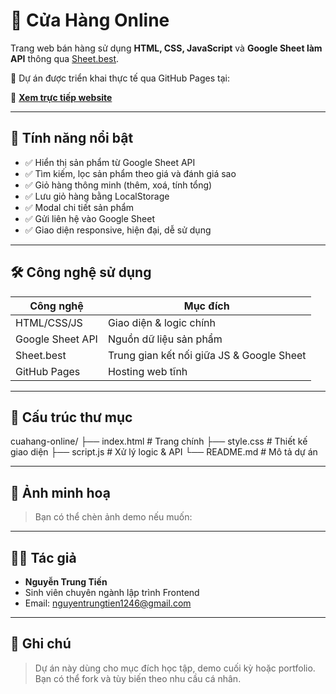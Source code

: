 # 🛒 Cửa Hàng Online

Trang web bán hàng sử dụng **HTML, CSS, JavaScript** và **Google Sheet làm API** thông qua [Sheet.best](https://sheet.best).

🎯 Dự án được triển khai thực tế qua GitHub Pages tại:

🔗 **[Xem trực tiếp website](https://nguyentrungtien1246.github.io/cuahang-online/)**

---

## 🚀 Tính năng nổi bật

- ✅ Hiển thị sản phẩm từ Google Sheet API
- ✅ Tìm kiếm, lọc sản phẩm theo giá và đánh giá sao
- ✅ Giỏ hàng thông minh (thêm, xoá, tính tổng)
- ✅ Lưu giỏ hàng bằng LocalStorage
- ✅ Modal chi tiết sản phẩm
- ✅ Gửi liên hệ vào Google Sheet
- ✅ Giao diện responsive, hiện đại, dễ sử dụng

---

## 🛠️ Công nghệ sử dụng

| Công nghệ         | Mục đích                                 |
|------------------|------------------------------------------|
| HTML/CSS/JS       | Giao diện & logic chính                  |
| Google Sheet API | Nguồn dữ liệu sản phẩm                   |
| Sheet.best       | Trung gian kết nối giữa JS & Google Sheet |
| GitHub Pages     | Hosting web tĩnh                         |

---

## 📁 Cấu trúc thư mục

cuahang-online/
├── index.html # Trang chính
├── style.css # Thiết kế giao diện
├── script.js # Xử lý logic & API
└── README.md # Mô tả dự án

---

## 📸 Ảnh minh hoạ

> Bạn có thể chèn ảnh demo nếu muốn:


---

## 👨‍💻 Tác giả

- **Nguyễn Trung Tiến**
- Sinh viên chuyên ngành lập trình Frontend
- Email: nguyentrungtien1246@gmail.com

---

## 📌 Ghi chú

> Dự án này dùng cho mục đích học tập, demo cuối kỳ hoặc portfolio. Bạn có thể fork và tùy biến theo nhu cầu cá nhân.
